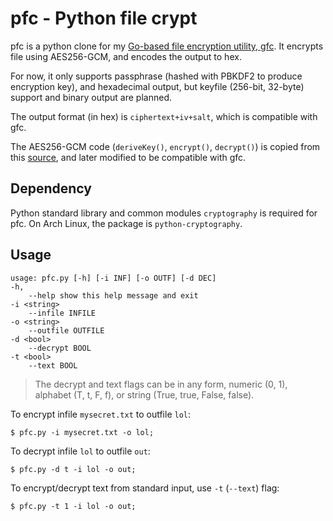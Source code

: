 # pfc - Python file crypt
pfc is a python clone for my [Go-based file encryption utility, gfc](https://github.com/artnoi43/gfc). It encrypts file using AES256-GCM, and encodes the output to hex.

For now, it only supports passphrase (hashed with PBKDF2 to produce encryption key), and hexadecimal output, but keyfile (256-bit, 32-byte) support and binary output are planned.

The output format (in hex) is `ciphertext+iv+salt`, which is compatible with gfc.

The AES256-GCM code (`deriveKey()`, `encrypt()`, `decrypt()`) is copied from this [source](https://gist.github.com/renesugar/d8ff6d7609e870d2de5d0d4eb5f9d135#file-aes-py), and later modified to be compatible with gfc.

## Dependency
Python standard library and common modules `cryptography` is required for pfc. On Arch Linux, the package is `python-cryptography`.

## Usage

    usage: pfc.py [-h] [-i INF] [-o OUTF] [-d DEC]
    -h,
		--help show this help message and exit
	-i <string>
		--infile INFILE
	-o <string>
		--outfile OUTFILE
	-d <bool>
		--decrypt BOOL
	-t <bool>
		--text BOOL

> The decrypt and text flags can be in any form, numeric (0, 1), alphabet (T, t, F, f), or string (True, true, False, false).

To encrypt infile `mysecret.txt` to outfile `lol`:

    $ pfc.py -i mysecret.txt -o lol;

To decrypt infile `lol` to outfile `out`:

    $ pfc.py -d t -i lol -o out;

To encrypt/decrypt text from standard input, use `-t` (`--text`) flag:

    $ pfc.py -t 1 -i lol -o out;
